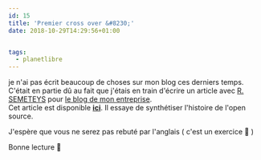 ```yaml
---
id: 15
title: 'Premier cross over &#8230;'
date: 2018-10-29T14:29:56+01:00


tags:
  - planetlibre
---
```

je n'ai pas écrit beaucoup de choses sur mon blog ces derniers temps. C'était en partie dû au fait que j'étais en train d'écrire un article avec [R. SEMETEYS](https://www.linkedin.com/in/raphaelsemeteys/) pour [le blog de mon entreprise](https://blog.worldline.tech).  
Cet article est disponible **[ici](https://blog.worldline.tech/2018/10/29/opensource-history.html)**. Il essaye de synthétiser l'histoire de l'open source.

J'espère que vous ne serez pas rebuté par l'anglais ( c'est un exercice 🙂 )

Bonne lecture 🙂